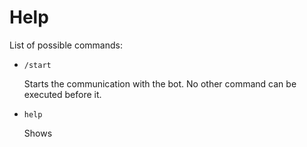 # Help

List of possible commands:

- `/start` 

    Starts the communication with the bot. No other command can be executed before it.

- `help`

    Shows
